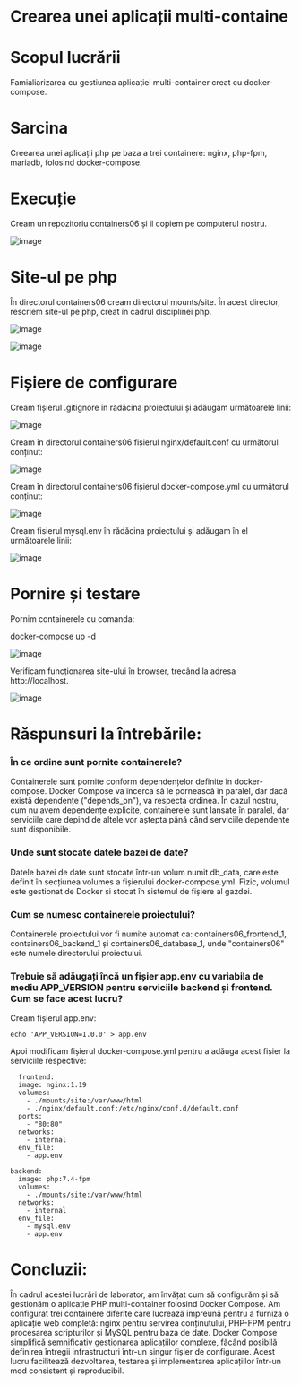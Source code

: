# Crearea unei aplicații multi-containe
# Scopul lucrării

Famialiarizarea cu gestiunea aplicației multi-container creat cu docker-compose.

# Sarcina

Creearea unei aplicații php pe baza a trei containere: nginx, php-fpm, mariadb, folosind docker-compose.

# Execuție

Cream un repozitoriu containers06 și il copiem pe computerul nostru.

![image](https://github.com/user-attachments/assets/d0bde93a-07d1-49e2-9602-440f09c71043)

# Site-ul pe php

În directorul containers06 cream directorul mounts/site. În acest director, rescriem site-ul pe php, creat în cadrul disciplinei php.

![image](https://github.com/user-attachments/assets/35df8604-4e71-4c23-ab0a-0d74599929f6)

![image](https://github.com/user-attachments/assets/22e03203-8940-4299-803c-6baadc1df23d)

# Fișiere de configurare

Cream fișierul .gitignore în rădăcina proiectului și adăugam următoarele linii:

![image](https://github.com/user-attachments/assets/f3fd3fa5-05eb-4648-9a5e-dc208b40950c)

Cream în directorul containers06 fișierul nginx/default.conf cu următorul conținut:

![image](https://github.com/user-attachments/assets/f17a7026-de32-49d5-b252-a2040d6a9c99)

Cream în directorul containers06 fișierul docker-compose.yml cu următorul conținut:

![image](https://github.com/user-attachments/assets/62893042-0564-4cca-b11e-943f261359e8)

Cream fisierul mysql.env în rădăcina proiectului și adăugam în el următoarele linii:

![image](https://github.com/user-attachments/assets/8614997a-ccab-4474-bdcd-280f92703de5)

# Pornire și testare

Pornim containerele cu comanda:

docker-compose up -d

![image](https://github.com/user-attachments/assets/52f20f37-0493-4c8e-960d-4614a9045a07)

Verificam funcționarea site-ului în browser, trecând la adresa http://localhost.

![image](https://github.com/user-attachments/assets/acdc008c-ede1-42ee-bac5-612f80b8c822)

# Răspunsuri la întrebările:

<h3> În ce ordine sunt pornite containerele? </h3>

Containerele sunt pornite conform dependențelor definite în docker-compose. Docker Compose va încerca să le pornească în paralel, dar dacă există dependențe ("depends_on"), va respecta ordinea. În cazul nostru, cum nu avem dependențe explicite, containerele sunt lansate în paralel, dar serviciile care depind de altele vor aștepta până când serviciile dependente sunt disponibile.

<h3> Unde sunt stocate datele bazei de date? </h3>

Datele bazei de date sunt stocate într-un volum numit db_data, care este definit în secțiunea volumes a fișierului docker-compose.yml. Fizic, volumul este gestionat de Docker și stocat în sistemul de fișiere al gazdei.
    
<h3> Cum se numesc containerele proiectului? </h3>

Containerele proiectului vor fi numite automat ca: containers06_frontend_1, containers06_backend_1 și containers06_database_1, unde "containers06" este numele directorului proiectului.

<h3> Trebuie să adăugați încă un fișier app.env cu variabila de mediu APP_VERSION pentru serviciile backend și frontend. Cum se face acest lucru? </h3>

Cream fișierul app.env:

    echo 'APP_VERSION=1.0.0' > app.env

Apoi modificam fișierul docker-compose.yml pentru a adăuga acest fișier la serviciile respective:

      frontend:
      image: nginx:1.19
      volumes:
        - ./mounts/site:/var/www/html
        - ./nginx/default.conf:/etc/nginx/conf.d/default.conf
      ports:
        - "80:80"
      networks:
        - internal
      env_file:
        - app.env
    
    backend:
      image: php:7.4-fpm
      volumes:
        - ./mounts/site:/var/www/html
      networks:
        - internal
      env_file:
        - mysql.env
        - app.env

# Concluzii:

În cadrul acestei lucrări de laborator, am învățat cum să configurăm și să gestionăm o aplicație PHP multi-container folosind Docker Compose. Am configurat trei containere diferite care lucrează împreună pentru a furniza o aplicație web completă: nginx pentru servirea conținutului, PHP-FPM pentru procesarea scripturilor și MySQL pentru baza de date.
Docker Compose simplifică semnificativ gestionarea aplicațiilor complexe, făcând posibilă definirea întregii infrastructuri într-un singur fișier de configurare. Acest lucru facilitează dezvoltarea, testarea și implementarea aplicațiilor într-un mod consistent și reproducibil.
